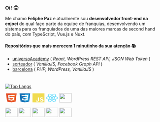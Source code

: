 ### Oi! 🙃

Me chamo **Feliphe Paz** e atualmente sou **desenvolvedor front-end na enjoei** do qual faço parte da equipe de franquias, desenvolvendo um sistema para os franquiados de uma das maiores marcas de second hand do país, com TypeScript, Vue.js e Nuxt.

#### Repositórios que mais merecem 1 minutinho da sua atenção 📚
* [universoAcademy](https://github.com/feliphepaz/universoAcademy) ( *React, WordPress REST API, JSON Web Token* )
* [sorteador](https://github.com/feliphepaz/sorteador) ( *VanillaJS, Facebook Graph API* )
* [barcelona](https://github.com/feliphepaz/barcelona) ( *PHP, WordPress, VanillaJS* )

#

[![Top Langs](https://github-readme-stats-roan-eight-42.vercel.app/api/top-langs/?username=feliphepaz&theme=radical&layout=compact)](https://github.com/feliphepaz)

<div style="display: inline_block">
  <img align="center" height="30" width="40" src="https://raw.githubusercontent.com/devicons/devicon/master/icons/html5/html5-original.svg">
  <img align="center" height="30" width="40" src="https://raw.githubusercontent.com/devicons/devicon/master/icons/css3/css3-original.svg">
  <img align="center" height="30" width="40" src="https://raw.githubusercontent.com/devicons/devicon/master/icons/javascript/javascript-plain.svg">
  <img align="center" height="30" width="40" src="https://raw.githubusercontent.com/devicons/devicon/master/icons/react/react-original.svg">
  <img align="center" height="30" width="40" src="https://cdn.jsdelivr.net/gh/devicons/devicon/icons/vuejs/vuejs-original.svg">
  <br>
  <br>
  <img align="center" height="30" width="40" src="https://cdn.jsdelivr.net/gh/devicons/devicon/icons/wordpress/wordpress-plain.svg" />
  <img align="center" height="30" width="40" src="https://cdn.jsdelivr.net/gh/devicons/devicon/icons/php/php-plain.svg">
  <img align="center" height="30" width="40" src="https://cdn.jsdelivr.net/gh/devicons/devicon/icons/nodejs/nodejs-plain.svg">
  <img align="center" height="30" width="40" src="https://cdn.jsdelivr.net/gh/devicons/devicon/icons/mongodb/mongodb-original.svg">
  <img align="center" height="30" width="40" src="https://cdn.jsdelivr.net/gh/devicons/devicon/icons/mysql/mysql-original.svg">
</div>
